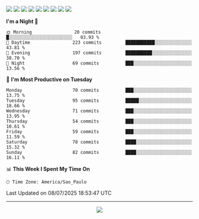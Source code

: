 <p>
  <img src="https://img.shields.io/badge/go-%2300ADD8.svg?style=for-the-badge&logo=go&logoColor=white">
  <img src="https://img.shields.io/badge/typescript-%23007ACC.svg?style=for-the-badge&logo=typescript&logoColor=white">
  <img src="https://img.shields.io/badge/node.js-6DA55F?style=for-the-badge&logo=node.js&logoColor=white">
  <img src="https://img.shields.io/badge/python-3670A0?style=for-the-badge&logo=python&logoColor=ffdd54">
  <img src="https://img.shields.io/badge/Laravel-FF2D20?style=for-the-badge&logo=laravel&logoColor=white">
  <img src="https://img.shields.io/badge/html5-%23E34F26.svg?style=for-the-badge&logo=html5&logoColor=white">
  <img src="https://img.shields.io/badge/css3-%231572B6.svg?style=for-the-badge&logo=css3&logoColor=white">
  <img src="https://img.shields.io/badge/tailwindcss-%2338B2AC.svg?style=for-the-badge&logo=tailwind-css&logoColor=white">
  <img src="https://img.shields.io/badge/AWS-%23FF9900.svg?style=for-the-badge&logo=amazon-aws&logoColor=white">
</p>

<!--START_SECTION:waka-->
**I'm a Night 🦉** 

```text
🌞 Morning                20 commits          █░░░░░░░░░░░░░░░░░░░░░░░░   03.93 % 
🌆 Daytime                223 commits         ███████████░░░░░░░░░░░░░░   43.81 % 
🌃 Evening                197 commits         ██████████░░░░░░░░░░░░░░░   38.70 % 
🌙 Night                  69 commits          ███░░░░░░░░░░░░░░░░░░░░░░   13.56 % 
```
📅 **I'm Most Productive on Tuesday** 

```text
Monday                   70 commits          ███░░░░░░░░░░░░░░░░░░░░░░   13.75 % 
Tuesday                  95 commits          █████░░░░░░░░░░░░░░░░░░░░   18.66 % 
Wednesday                71 commits          ███░░░░░░░░░░░░░░░░░░░░░░   13.95 % 
Thursday                 54 commits          ███░░░░░░░░░░░░░░░░░░░░░░   10.61 % 
Friday                   59 commits          ███░░░░░░░░░░░░░░░░░░░░░░   11.59 % 
Saturday                 78 commits          ████░░░░░░░░░░░░░░░░░░░░░   15.32 % 
Sunday                   82 commits          ████░░░░░░░░░░░░░░░░░░░░░   16.11 % 
```


📊 **This Week I Spent My Time On** 

```text
🕑︎ Time Zone: America/Sao_Paulo
```


 Last Updated on 08/07/2025 18:53:47 UTC
<!--END_SECTION:waka-->

---
<p align="center">
  <img src="https://visitcount.itsvg.in/api?id=OrlatoDev&icon=0&color=12">
</p>
